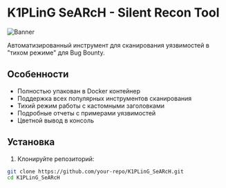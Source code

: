 # K1PLinG SeARcH - Silent Recon Tool

![Banner](banner.png)

Автоматизированный инструмент для сканирования уязвимостей в "тихом режиме" для Bug Bounty.

## Особенности

- Полностью упакован в Docker контейнер
- Поддержка всех популярных инструментов сканирования
- Тихий режим работы с кастомными заголовками
- Подробные отчеты с примерами уязвимостей
- Цветной вывод в консоль

## Установка

1. Клонируйте репозиторий:
```bash
git clone https://github.com/your-repo/K1PLinG_SeARcH.git
cd K1PLinG_SeARcH